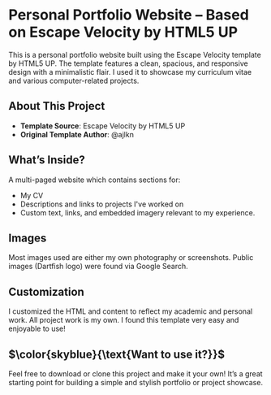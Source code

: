 # Personal Portfolio Website – Based on Escape Velocity by HTML5 UP
This is a personal portfolio website built using the Escape Velocity template by HTML5 UP. The template features a clean, spacious, and responsive design with a minimalistic flair. I used it to showcase my curriculum vitae and various computer-related projects.

## About This Project
+ **Template Source**: Escape Velocity by HTML5 UP
+ **Original Template Author**: @ajlkn

## What’s Inside?
A multi-paged website which contains sections for:
+ My CV 
+ Descriptions and links to projects I've worked on
+ Custom text, links, and embedded imagery relevant to my experience.

## Images
Most images used are either my own photography or screenshots. Public images (Dartfish logo) were found via Google Search.

## Customization
I customized the HTML and content to reflect my academic and personal work. All project work is my own. I found this template very easy and enjoyable to use!

## $\color{skyblue}{\text{Want to use it?}}$
Feel free to download or clone this project and make it your own! It’s a great starting point for building a simple and stylish portfolio or project showcase.
